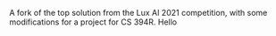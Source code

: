 A fork of the top solution from the Lux AI 2021 competition, with some modifications for a project for CS 394R.
Hello 

